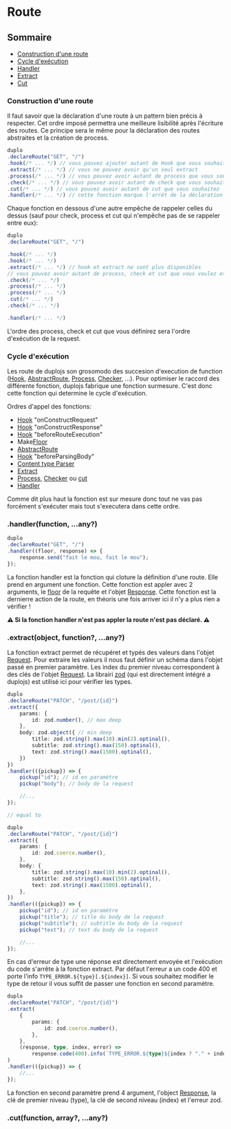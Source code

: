 # Route

## Sommaire
- [Construction d'une route](#construction-dune-route)
- [Cycle d'exécution](#cycle-dexécution)
- [Handler](#handlerfunction)
- [Extract](#extractobject-function-any)
- [Cut](#cutfunction-array-any)

### Construction d'une route
Il faut savoir que la déclaration d'une route à un pattern bien précis à respecter. Cet ordre imposé permettra une meilleure lisibilité après l'écriture des routes. Ce principe sera le même pour la déclaration des routes abstraites et la création de process.

```ts
duplo
.declareRoute("GET", "/")
.hook(/* ... */) // vous pouvez ajouter autant de Hook que vous souhaitez
.extract(/* ... */) // vous ne pouvez avoir qu'un seul extract
.process(/* ... */) // vous pouvez avoir autant de process que vous souhaitez
.check(/* ... */) // vous pouvez avoir autant de check que vous souhaitez
.cut(/* ... */) // vous pouvez avoir autant de cut que vous souhaitez
.handler(/* ... */) // cette fonction marque l'arrét de la déclaration de la route
```

Chaque fonction en dessous d'une autre empêche de rappeler celles du dessus (sauf pour check, process et cut qui n'empêche pas de se rappeler entre eux):

```ts
duplo
.declareRoute("GET", "/")

.hook(/* ... */) 
.hook(/* ... */) 
.extract(/* ... */) // hook et extract ne sont plus disponibles
// vous pouvez avoir autant de process, check et cut que vous voulez et dans l'ordre que vous voulez.
.check(/* ... */) 
.process(/* ... */)
.process(/* ... */) 
.cut(/* ... */) 
.check(/* ... */)

.handler(/* ... */)
```
L'ordre des process, check et cut que vous définirez sera l'ordre d'exécution de la request.

### Cycle d'exécution
Les route de duplojs son grosomodo des succesion d'execution de function ([Hook](./Hook.md), [AbstractRoute](./AbstractRoute.md), [Process](./Process.md), [Checker](./Checker.md), ...). Pour optimiser le raccord des différente fonction, duplojs fabrique une fonction surmesure. C'est donc cette fonction qui determine le cycle d'exécution.

Ordres d'appel des fonctions:
- [Hook](./Hook.md) "onConstructRequest"
- [Hook](./Hook.md) "onConstructResponse"
- [Hook](./Hook.md) "beforeRouteExecution"
- Make[Floor](./Floor.md)
- [AbstractRoute](./AbstractRoute.md)
- [Hook](./Hook.md) "beforeParsingBody"
- [Content type Parser](./ContentTypeParser.md)
- [Extract](#extractobject-function-any)
- [Process](./Process.md), [Checker](./Checker.md) ou [cut](#cutfunction-array-any)
- [Handler](#handlerfunction)

Comme dit plus haut la fonction est sur mesure donc tout ne vas pas forcément s'exécuter mais tout s'executera dans cette ordre.

### .handler(function, ...any?)
```ts
duplo
.declareRoute("GET", "/")
.handler((floor, response) => {
	response.send("fait le mou, fait le mou");
});
```
La fonction handler est la fonction qui cloture la définition d'une route. Elle prend en argument une fonction. Cette fonction est appler avec 2 arguments, le [floor](./Floor.md) de la requête et l'objet [Response](./Response.md). Cette fonction est la dernierre action de la route, en théoris une fois arriver ici il n'y a plus rien a vérifier ! 

**⚠️ Si la fonction handler n'est pas appler la route n'est pas déclaré. ⚠️**

### .extract(object, function?, ...any?)
La fonction extract permet de récupéret et typés des valeurs dans l'objet [Request](./Request.md). Pour extraire les valeurs il nous faut définir un schéma dans l'objet passé en premier paramètre. Les index du premier niveau correspondent à des clés de l'objet [Request](./Request.md). La librairi [zod](https://github.com/colinhacks/zod) (qui est directement intégré a duplojs) est utilisé ici pour vérifier les types.

```ts
duplo
.declareRoute("PATCH", "/post/{id}")
.extract({
	params: {
		id: zod.number(), // max deep
	},
	body: zod.object({ // min deep
		title: zod.string().max(10).min(2).optinal(),
		subtitle: zod.string().max(150).optinal(),
		text: zod.string().max(1500).optinal(),
	})
})
.handler(({pickup}) => {
	pickup("id"); // id en paramétre
	pickup("body"); // body de la request

	//...
});

// equal to

duplo
.declareRoute("PATCH", "/post/{id}")
.extract({
	params: {
		id: zod.coerce.number(),
	},
	body: {
		title: zod.string().max(10).min(2).optinal(),
		subtitle: zod.string().max(150).optinal(),
		text: zod.string().max(1500).optinal(),
	},
})
.handler(({pickup}) => {
	pickup("id"); // id en paramétre
	pickup("title"); // title du body de la request
	pickup("subtitle"); // subtitle du body de la request
	pickup("text"); // text du body de la request

	//...
});
```

En cas d'erreur de type une réponse est directement envoyée et l'exécution du code s'arrête à la fonction extract. Par défaut l'erreur a un code 400 et porte l'info `TYPE_ERROR.${type}[.${index}]`. Si vous souhaitez modifier le type de retour il vous suffit de passer une fonction en second paramètre.

```ts
duplo
.declareRoute("PATCH", "/post/{id}")
.extract(
	{
		params: {
			id: zod.coerce.number(),
		},
	},
	(response, type, index, error) => 
		response.code(400).info(`TYPE_ERROR.${type}${index ? "." + index : ""}`).send(),
)
.handler(({pickup}) => {
	//...
});
```

La fonction en second paramètre prend 4 argument, l'object [Response](./Response.md), la clé de premier niveau (type), la clé de second niveau (index) et l'erreur zod. 

### .cut(function, array?, ...any?)